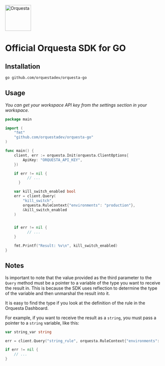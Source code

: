 <p align="left">
  <a href="https://orquesta.dev" target="_blank">
    <img src="https://static.wixstatic.com/media/e063e5_4f60988535a643218a02ad84cf60b7cd~mv2.png/v1/fill/w_130,h_108,al_c,q_85,usm_0.66_1.00_0.01,enc_auto/Logo%2001.png" alt="Orquesta"  height="84">
  </a>
</p>

# Official Orquesta SDK for GO

## Installation

```bash
go github.com/orquestadev/orquesta-go
```

## Usage

_You can get your workspace API key from the settings section in your workspace._

```go
package main

import (
    "fmt"
    "github.com/orquestadev/orquesta-go"
)

func main() {
	client, err := orquesta.Init(orquesta.ClientOptions{
		ApiKey: "ORQUESTA_API_KEY",
	})

    if err != nil {
		  // ...
	  }

    var kill_switch_enabled bool
    err = client.Query(
    	"kill_switch",
    	orquesta.RuleContext{"environments": "production"},
    	&kill_switch_enabled
    )


    if err != nil {
		  // ...
    }

    fmt.Printf("Result: %v\n", kill_switch_enabled)
}

```

## Notes

Is important to note that the value provided as the third parameter to the `Query` method must be a pointer to a variable of the type you want to receive the result in. This is because the SDK uses reflection to determine the type of the variable and then unmarshal the result into it.

It is easy to find the type if you look at the definition of the rule in the Orquesta Dashboard.

For example, if you want to receive the result as a `string`, you must pass a pointer to a `string` variable, like this:

```go
var string_var string

err = client.Query("string_rule", orquesta.RuleContext{"environments": "production"}, &string_var)

if err != nil {
    // ...
}
```
